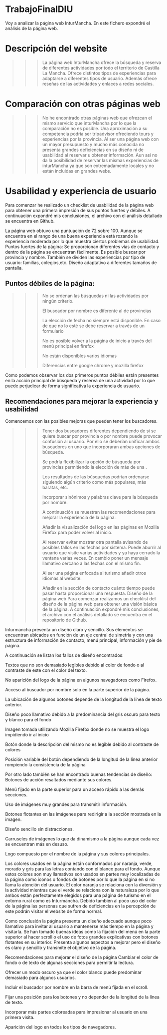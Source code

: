 # TrabajoFinalDIU
Voy a analizar la página web InturMancha. En este fichero expondré el análisis de la página web. 

# Descripción del website
>>>La página web InturMancha ofrece la búsqueda y reserva de diferentes actividades por todo el territorio de Castilla La Mancha. Ofrece distintos tipos de experiencias para adaptarse a diferentes tipos de usuario. Además ofrece reseñas de las actividades y enlaces a redes sociales.

# Comparación con otras páginas web
>>>No he encontrado otras páginas web que ofrezcan el mismo servicio que inturMancha por lo que la comparación no es posible. Una aproximación a su competencia podría ser tripadvisor ofreciendo tours y experiencias por la provincia. Al ser una página web con un mayor presupuesto y mucho más conocida no presenta grandes deficiencias en su diseño ni de usabilidad al reservar u obtener información. Aun así no da la posibilidad de reservar las mismas experiencias de inturMancha ya que son extremadamente locales y no están incluidas en grandes webs. 

# Usabilidad y experiencia de usuario
Para comenzar he realizado un checklist de usabilidad de la página web para obtener una primera impresión de sus puntos fuertes y débiles. A continuación expondré mis conclusiones, el archivo con el análisis detallado se encuentra en Github. 

La página web obtuvo una puntuación de 72 sobre 100. Aunque se encuentra en el rango de una buena experiencia está rozando la experiencia moderada por lo que muestra ciertos problemas de usabilidad. 
Puntos fuertes de la página: 
Se proporcionan diferentes vías de contacto y dentro de la página se encuentran fácilmente.
Es posible buscar por provincia y nombre. También se dividen las experiencias por tipo de usuario: familias, colegios,etc.
Diseño adaptativo a diferentes tamaños de pantalla.

## Puntos débiles de la página:
>>> No se ordenan las búsquedas ni las actividades por ningún criterio.
>>> 
>>> El buscador por nombre es diferente al de provincias
>>> 
>>> La elección de fecha no siempre está disponible. En caso de que no lo esté se debe reservar a través de un formulario
>>> 
>>> No es posible volver a la página de inicio a través del menú principal en firefox
>>> 
>>> No están disponibles varios idiomas
>>> 
>>> Diferencias entre google chrome y mozilla firefox
>>> 

Como podemos observar los dos primeros puntos débiles están presentes en la acción principal de búsqueda y reserva de una actividad por lo que puede perjudicar de forma significativa la experiencia de usuario.

## Recomendaciones para mejorar la experiencia y usabilidad
Comencemos con las posibles mejoras que pueden tener los buscadores.

>>> Tener dos buscadores diferentes dependiendo de si se quiere buscar por provincia o por nombre puede provocar confusión al usuario. Por ello se deberían unificar ambos buscadores en uno que incorporaran ambas opciones de búsqueda.
>>> 
>>>Se podría flexibilizar la opción de búsqueda por provincias permitiendo la elección de más de una .
>>> 
>>>Los resultados de las búsquedas podrían ordenarse siguiendo algún criterio como más populares, más baratas, etc.
>>> 
>>>Incorporar sinónimos y palabras clave para la búsqueda por nombre.
>>> 
>>>A continuación se muestran las recomendaciones para mejorar la experiencia de la página:
>>>
>>>Añadir la visualización del logo en las páginas  en Mozilla Firefox para poder volver al inicio.
>>>
>>>Al reservar evitar mostrar otra pantalla avisando de posibles fallos en las fechas por sistema. Puede aburrir al usuario que visite varias actividades y ya haya cerrado la ventana varias veces. En cambio poner un mensaje llamativo cercano a las fechas con el mismo fin.
>>>
>>>Al ser una página enfocada al turismo añadir otros idiomas al website.
>>>
>>>Añadir en la sección de contacto cuánto tiempo puede pasar hasta proporcionar una respuesta.
Diseño de la página web
Para comenzar realizamos un checklist del diseño de la página web para obtener una visión básica de la página. A continuación expondré mis conclusiones, el archivo con el análisis detallado se encuentra en el repositorio de Github. 

Inturmancha presenta un diseño claro y sencillo. Sus elementos se encuentran ubicados en función de un eje central de simetría y con una estructura de información de contacto, menú principal, información y pie de página.

A continuación se listan los fallos de diseño encontrados:

Textos que no son demasiado legibles debido al color de fondo o al contraste de este con el color del texto.

No aparición del logo de la página en algunos navegadores como Firefox.

Acceso al buscador por nombre solo en la parte superior de la página.

La ubicación de algunos botones depende de la longitud de la línea de texto anterior.

Diseño poco llamativo debido a la predominancia del gris oscuro para texto y blanco para el fondo



Imagen tomada utilizando Mozilla Firefox donde no se muestra el logo impidiendo ir al inicio


Botón donde la descripción del mismo no es legible debido al contraste de colores

Posición variable del botón dependiendo de la longitud de la línea anterior rompiendo la consistencia de la página
	

Por otro lado también se han encontrado buenas tendencias de diseño:
Botones de acción resaltados mediante sus colores.

Menú fijado en la parte superior para un acceso rápido a las demás secciones.

Uso de imágenes muy grandes para transmitir información.

Botones flotantes en las imágenes para redirigir a la sección mostrada en la imagen.

Diseño sencillo sin distracciones.

Carruseles de imágenes lo que da dinamismo a la página aunque cada vez se encuentran más en desuso.

Logo compuesto por el nombre de la página y sus colores principales.

Los colores usados en la página están conformados por naranja, verde, morado y gris para las letras contando con el blanco para el fondo. Aunque estos colores son muy llamativos son usados en partes muy localizadas de la página como iconos o fondos de botones por lo que la página en sí no llama la atención del usuario. El color naranja se relaciona con la diversión y la actividad mientras que el verde se relaciona con la naturaleza por lo que ambos están perfectamente elegidos para una página de turismo en el entorno rural como es Inturmancha. Debido también al poco uso del color de la página las personas que sufren de deficiencias en la percepción de este podrán visitar el website de forma normal.

Como conclusión la página presenta un diseño adecuado aunque poco llamativo para invitar al usuario a mantenerse más tiempo en la página y visitarla. Se han tomado buenas ideas como la fijación del menú en la parte superior al hacer scroll o el uso de fotos grandes explicativas con botones flotantes en su interior. Presenta algunos aspectos a mejorar pero el diseño es claro y sencillo y transmite el objetivo de la página.

Recomendaciones para mejorar el diseño de la página
Cambiar el color de fondo o de texto de algunas secciones para permitir la lectura.

Ofrecer un modo oscuro ya que el color blanco puede predominar demasiado para algunos usuarios.

Incluir el buscador por nombre en la barra de menú fijada en el scroll.

Fijar una posición para los botones y no depender de la longitud de la línea de texto.

Incorporar más partes coloreadas para impresionar al usuario en una primera visita.

Aparición del logo en todos los tipos de navegadores.

